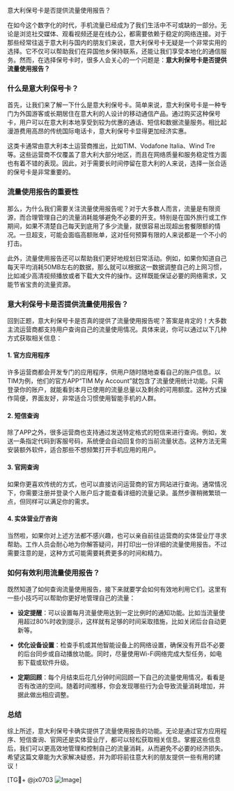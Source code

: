 意大利保号卡是否提供流量使用报告？

在如今这个数字化的时代，手机流量已经成为了我们生活中不可或缺的一部分。无论是浏览社交媒体、观看视频还是在线办公，都需要依赖于稳定的网络连接。对于那些经常往返于意大利与国内的朋友们来说，意大利保号卡无疑是一个非常实用的选择。它不仅可以帮助我们在异国他乡保持联系，还能让我们享受本地化的通信服务。然而，在选择保号卡时，很多人会关心的一个问题是：**意大利保号卡是否提供流量使用报告？**

### 什么是意大利保号卡？

首先，让我们来了解一下什么是意大利保号卡。简单来说，意大利保号卡是一种专门为外国游客或长期居住在意大利的人设计的移动通信产品。通过购买这种保号卡，用户可以在意大利本地享受到较为优惠的通话、短信和数据流量服务。相比起漫游费用高昂的传统国际电话卡，意大利保号卡显得更加经济实惠。

这类卡通常由意大利本土运营商推出，比如TIM、Vodafone Italia、Wind Tre等。这些运营商不仅覆盖了意大利大部分地区，而且在网络质量和服务稳定性方面也有着不错的表现。因此，对于需要长时间停留在意大利的人来说，选择一张合适的保号卡是非常重要的。

### 流量使用报告的重要性

那么，为什么我们需要关注流量使用报告呢？对于大多数人而言，流量是有限资源，而合理管理自己的流量消耗能够避免不必要的开支。特别是在国外旅行或工作期间，如果不清楚自己每天到底用了多少流量，就很容易出现超出套餐限额的情况。一旦超支，可能会面临高额账单，这对任何预算有限的人来说都是一个不小的打击。

此外，流量使用报告还可以帮助我们更好地规划日常活动。例如，如果你知道自己每天平均消耗50MB左右的数据，那么就可以根据这一数据调整自己的上网习惯，比如减少高清视频播放或者下载大文件的操作。这样既能保证必要的网络需求，又能节省宝贵的流量资源。

### 意大利保号卡是否提供流量使用报告？

回到正题，意大利保号卡是否真的提供了流量使用报告呢？答案是肯定的！大多数主流运营商都支持用户查询自己的流量使用情况。具体来说，你可以通过以下几种方式获取相关信息：

#### 1. 官方应用程序
许多运营商都会开发专门的应用程序，供用户随时随地查看自己的账户信息。以TIM为例，他们的官方APP“TIM My Account”就包含了流量使用统计功能。只需登录你的账户，就能看到本月已使用的流量总量以及剩余的可用额度。这种方式操作简便，界面友好，非常适合习惯使用智能手机的人群。

#### 2. 短信查询
除了APP之外，很多运营商也支持通过发送特定格式的短信来进行查询。例如，发送一条指定代码到客服号码，系统便会自动回复你的当前流量状态。这种方法无需安装额外软件，适合那些不想频繁打开手机应用的用户。

#### 3. 官网查询
如果你更喜欢传统的方式，也可以直接访问运营商的官方网站进行查询。通常情况下，你需要注册并登录个人账户后才能查看详细的流量记录。虽然步骤稍微繁琐一点，但同样可以满足你的需求。

#### 4. 实体营业厅咨询
当然啦，如果你对上述方法都不感兴趣，也可以亲自前往运营商的实体营业厅寻求帮助。工作人员会耐心地为你解答疑问，并打印出一份详细的流量使用报告。不过需要注意的是，这种方式可能需要耗费更多的时间和精力。

### 如何有效利用流量使用报告？

既然知道了如何查询流量使用报告，接下来就要学会如何有效地利用它们。这里有一些小技巧可以帮助你更好地管理自己的流量：

- **设定提醒**：可以设置每月流量使用达到一定比例时的通知功能。比如当流量使用超过80%时收到提示，这样就有足够的时间采取措施，比如关闭后台自动更新等。
  
- **优化设备设置**：检查手机或其他智能设备上的网络设置，确保没有开启不必要的后台同步或自动播放功能。同时，尽量使用Wi-Fi网络完成大型任务，如电影下载或软件升级。

- **定期回顾**：每个月结束后花几分钟时间回顾一下自己的流量使用情况，看看是否有改进的空间。随着时间推移，你会发现哪些行为会导致流量消耗增加，并据此做出相应调整。

### 总结

综上所述，意大利保号卡确实提供了流量使用报告的功能。无论是通过官方应用程序、短信查询、官网还是实体营业厅，都可以轻松获取相关信息。掌握这些信息后，我们可以更高效地管理和控制自己的流量消耗，从而避免不必要的经济损失。希望这篇文章能为大家解决疑惑，并为即将前往意大利的朋友提供一些有用的建议！

[TG💪+ @jx0703 ![Image](https://github.com/user-attachments/assets/dbca1d08-cadb-493c-b0ec-ad6f7a83f270)]